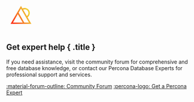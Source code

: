 <div data-banner markdown><svg style="display:block;margin:-1em 0 0.75em" width="78" height="69" viewBox="0 0 78 69" fill="none" xmlns="http://www.w3.org/2000/svg"><path d="M56.7281 30.7666C62.6528 26.8938 64.5914 18.9942 61.0059 12.7854C59.2094 9.67113 56.3053 7.44082 52.8311 6.50951C49.6122 5.64535 46.2502 5.99872 43.2912 7.49366L39.251 0.5L30.8648 15.0245L11.4811 48.5937H67.021L56.7281 30.7666ZM51.881 10.0674C54.4064 10.7401 56.5079 12.3616 57.8168 14.6194C60.3895 19.0701 59.053 24.7153 54.8808 27.5665L45.1362 10.6905C47.2355 9.68104 49.6034 9.46087 51.881 10.0674ZM39.251 7.87125L60.6339 44.907H48.1228L32.9927 18.7102L39.2499 7.87235L39.251 7.87125ZM17.8682 44.907L30.8637 22.4035L43.8592 44.907H17.8682Z" fill="url(#paint0_linear_2899_1968)"/><path style="fill:var(--md-typeset-color)" d="M4.981 64.943H3.157V68.207H.756V57.323H5.217C7.822 57.323 9.397 58.861 9.397 61.086V61.116C9.397 63.635 7.433 64.94 4.984 64.94L4.981 64.943V64.943ZM6.961 61.134C6.961 60.061 6.213 59.485 5.011 59.485H3.154V62.812H5.056C6.258 62.812 6.958 62.096 6.958 61.163V61.134H6.961ZM10.738 68.208V57.323H18.973V59.455H13.124V61.664H18.27V63.796H13.124V66.082H19.051V68.214H10.738V68.208 68.208ZM27.557 68.208 25.218 64.726H23.332V68.208H20.931V57.323H25.921C28.496 57.323 30.039 58.677 30.039 60.915V60.945C30.039 62.702 29.088 63.807 27.7 64.32L30.367 68.207H27.556L27.557 68.208ZM27.605 61.041C27.605 60.016 26.887 59.485 25.719 59.485H23.333V62.61H25.767C26.936 62.61 27.605 61.987 27.605 61.071V61.042 61.041ZM36.922 68.499C33.668 68.499 31.249 65.994 31.249 62.825V62.795C31.249 59.659 33.619 57.091 37.019 57.091 39.105 57.091 40.356 57.783 41.383 58.792L39.834 60.571C38.98 59.798 38.113 59.327 37.004 59.327 35.141 59.327 33.795 60.871 33.795 62.762V62.793C33.795 64.684 35.107 66.257 37.004 66.257 38.268 66.257 39.043 65.753 39.913 64.964L41.462 66.524C40.322 67.738 39.059 68.493 36.925 68.493L36.922 68.499ZM47.885 68.499C44.47 68.499 42.021 65.962 42.021 62.825V62.795C42.021 59.659 44.503 57.091 47.915 57.091 51.327 57.091 53.779 59.628 53.779 62.765V62.795C53.779 65.931 51.297 68.499 47.885 68.499ZM51.237 62.795C51.237 60.904 49.846 59.331 47.885 59.331 45.925 59.331 44.567 60.874 44.567 62.766V62.796C44.567 64.688 45.959 66.261 47.919 66.261 49.879 66.261 51.237 64.717 51.237 62.826V62.795 62.795ZM67.001 68.217 72.374 57.091 77.746 68.218H75.052L72.374 62.681 69.705 68.218H67.001V68.217ZM66.007 57.327V68.5L57.813 61.884V68.199H55.264V57.091L63.458 63.681V57.327H66.007Z"/><defs><linearGradient id="paint0_linear_2899_1968" x1="18.1513" y1="44.7152" x2="61.4356" y2="20.9786" gradientUnits="userSpaceOnUse"><stop stop-color="#FC3519"/><stop offset="1" stop-color="#F0D136"/></linearGradient></defs></svg>

## Get expert help { .title }

If you need assistance, visit the community forum for comprehensive and free database knowledge, or contact our Percona Database Experts for professional support and services.

<div class="actions" markdown>

[:material-forum-outline: Community Forum](https://forums.percona.com/c/mongodb/percona-backup-for-mongodb/22?utm_campaign=Doc%20pages) [:percona-logo: Get a Percona Expert](https://www.percona.com/about/contact)

</div></div>